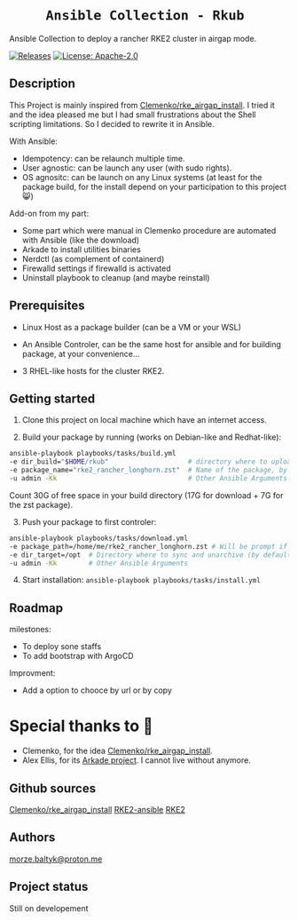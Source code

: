 <h1 style="text-align: center;"><code> Ansible Collection - Rkub  </code></h1>

Ansible Collection to deploy a rancher RKE2 cluster in airgap mode.

[![Releases](https://img.shields.io/github/release/MozeBaltyk/rkub)](https://github.com/MozeBaltyk/rkub/releases)
[![License: Apache-2.0](https://img.shields.io/badge/License-Apache%202.0-green.svg)](https://opensource.org/licenses/Apache-2.0/)

## Description

This Project is mainly inspired from [Clemenko/rke_airgap_install](https://github.com/clemenko/rke_airgap_install/blob/main/air_gap_all_the_things.sh). 
I tried it and the idea pleased me but I had small frustrations about the Shell scripting limitations. So I decided to rewrite it in Ansible.  

With Ansible:
- Idempotency: can be relaunch multiple time. 
- User agnostic: can be launch any user (with sudo rights). 
- OS agnositc: can be launch on any Linux systems (at least for the package build, for the install depend on your participation to this project 😸)

Add-on from my part:
- Some part which were manual in Clemenko procedure are automated with Ansible (like the download)
- Arkade to install utilities binaries
- Nerdctl (as complement of containerd) 
- Firewalld settings if firewalld is activated
- Uninstall playbook to cleanup (and maybe reinstall)

## Prerequisites

* Linux Host as a package builder (can be a VM or your WSL)

* An Ansible Controler, can be the same host for ansible and for building package, at your convenience...

* 3 RHEL-like hosts for the cluster RKE2.

## Getting started

1. Clone this project on local machine which have an internet access.

2. Build your package by running (works on Debian-like and Redhat-like):  
```sh 
ansible-playbook playbooks/tasks/build.yml
-e dir_build="$HOME/rkub"                    # directory where to upload everything (count 30G)
-e package_name="rke2_rancher_longhorn.zst"  # Name of the package, by default rke2_rancher_longhorn.zst
-u admin -Kk                                 # Other Ansible Arguments 
```

Count 30G of free space in your build directory (17G for download + 7G for the zst package).

3. Push your package to first controler:  
```sh
ansible-playbook playbooks/tasks/download.yml
-e package_path=/home/me/rke2_rancher_longhorn.zst # Will be prompt if not given in the command
-e dir_target=/opt  # Directory where to sync and unarchive (by default /opt, count 30G available) 
-u admin -Kk        # Other Ansible Arguments   
```

4. Start installation: `ansible-playbook playbooks/tasks/install.yml`

## Roadmap
milestones:
- To deploy sone staffs
- To add bootstrap with ArgoCD

Improvment:
- Add a option to chooce by url or by copy

# Special thanks to 📢

* Clemenko, for the idea [Clemenko/rke_airgap_install](https://github.com/clemenko/rke_airgap_install/blob/main/air_gap_all_the_things.sh).
* Alex Ellis, for its [Arkade project](https://github.com/alexellis/arkade). I cannot live without anymore.

## Github sources 
[Clemenko/rke_airgap_install](https://github.com/clemenko/rke_airgap_install/blob/main/air_gap_all_the_things.sh)
[RKE2-ansible](https://github.com/rancherfederal/rke2-ansible)
[RKE2](https://github.com/rancher/rke2)

## Authors
morze.baltyk@proton.me

## Project status
Still on developement
